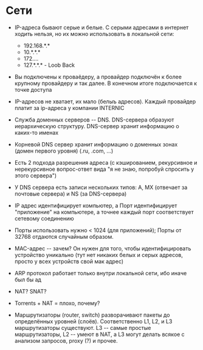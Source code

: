 # Сети

* IP-адреса бывают серые и белые. С серыми адресами в интернет ходить нельзя, но их можно использовать в локальной сети:
    - 192.168.\*.\*
    - 10.\*.\*.\*
    - 172....
    - 127.\*.\*.\* - Loob Back

* Вы подключены к проваёдеру, а провайдер подключён к более крупному провайдеру и так далее. В конечном итоге подключается к точке доступа

* IP-адресов не хватает, их мало (белыъ адресов). Каждый провайдер платит за ip-адреса у компании INTERNIC

* Служба доменных серверов -- DNS. DNS-сервера образуют иерархическую структуру. DNS-сервер хранит информацию о каких-то именах

* Корневой DNS сервер хранит информацию о доменных зонах (домен первого уровня) (.ru, .com, ...)

* Есть 2 подхода разрешения адреса (с кэшированием, рекурсивное и нерекурсивное вопрос-ответ вида "я не знаю, попробуй спросить у этого сервера") 

* У DNS сервера есть записи нескольких типов: A, MX (отвечает за почтовые сервера) и NS (за DNS-сервера)

* IP адрес идентифицирует компьютер, а Порт идентифицирует "приложение" на компьютере, а точнее каждый порт соответствует сетевому соединению

* Порты использовать нужно < 1024 (для приложений); Порты от 32768 отдаются случайным образом.

* MAC-адрес -- зачем? Он нужен для того, чтобы идентифицировать устройство уникально (тут нет никаких белых и серых адресов, просто у всех устройств свой мак адрес)

* ARP протокол работает только внутри локальной сети, ибо иначе был бы ад

* NAT? SNAT?

* Torrents + NAT = плохо, почему?

* Маршрутизаторы (router, switch) разворачивают пакеты до определённых уровней (слоёв). Соответственно L1, L2, и L3 маршрутизаторы существуют. L3 -- самые простые маршрутизаторы, L2 -- умеют в NAT, а L3 могут делать всякое с анализом запросов, proxy (?) и прочее.
